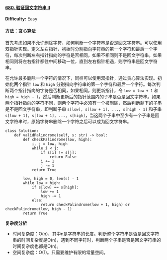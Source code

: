 #### [680. 验证回文字符串 Ⅱ](https://leetcode-cn.com/problems/valid-palindrome-ii/)

**Difficulty:** Easy

#### 

#### 方法：贪心算法

首先考虑如果不允许删除字符，如何判断一个字符串是否是回文字符串。可以使用双指针实现。定义左右指针，初始时分别指向字符串的第一个字符和最后一个字符，每次判断左右指针指向的字符是否相同，如果不相同则不是回文字符串，如果相同则将左右指针都往中间移动一位，直到左右指针相遇，则字符串是回文字符串。

在允许最多删除一个字符的情况下，同样可以使用双指针，通过贪心算法实现。初始化两个指针 `low` 和 `high` 分别指向字符串的第一个字符和最后一个字符。每次判断两个指针指向的字符是否相同，如果相同，则更新指针，令 `low = low + 1` 和 `high = high - 1`，然后判断更新后的指针范围内的子串是否是回文字符串。如果两个指针指向的字符不同，则两个字符中必须有一个被删除，然后判断剩下的子串是不是回文字符串，即判断子串 `s[low], s[low + 1], ..., s[high - 1]` 和子串 `s[low + 1], s[low + 1], ..., s[high]`，当这两个子串中至少有一个子串是回文字符串时，原始字符串删除一个字符之后可以成为回文字符串。

```
class Solution:
    def validPalindrome(self, s: str) -> bool:
        def checkPalindrome(low, high):
            i, j = low, high
            while i < j:
                if s[i] != s[j]:
                    return False
                i += 1
                j -= 1
            return True

        low, high = 0, len(s) - 1
        while low < high:
            if s[low] == s[high]: 
                low += 1
                high -= 1
            else:
                return checkPalindrome(low + 1, high) or checkPalindrome(low, high - 1)
        return True
```

**复杂度分析**

- 时间复杂度：O(n)，其中n是字符串的长度。判断整个字符串是否是回文字符串的时间复杂度是O(n)，遇到不同字符时，判断两个子串是否是回文字符串的时间复杂度也都是O(n)。
- 空间复杂度：O(1)。只需要维护有限的常量空间。